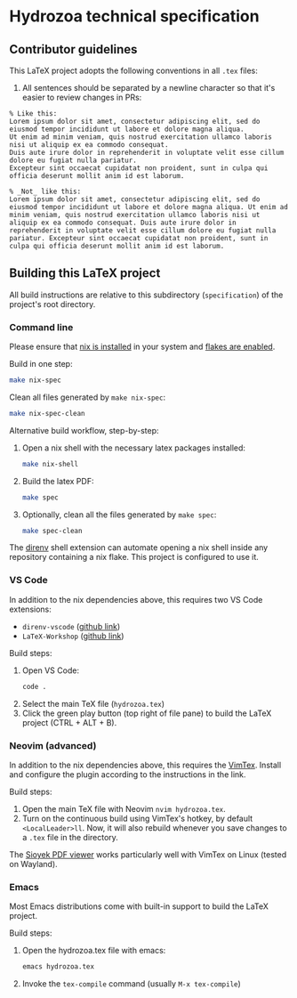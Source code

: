 # Hydrozoa technical specification

## Contributor guidelines

This LaTeX project adopts the following conventions in all `.tex` files:

1. All sentences should be separated by a newline character so that it's easier to review changes in PRs:

```
% Like this:
Lorem ipsum dolor sit amet, consectetur adipiscing elit, sed do eiusmod tempor incididunt ut labore et dolore magna aliqua.
Ut enim ad minim veniam, quis nostrud exercitation ullamco laboris nisi ut aliquip ex ea commodo consequat.
Duis aute irure dolor in reprehenderit in voluptate velit esse cillum dolore eu fugiat nulla pariatur.
Excepteur sint occaecat cupidatat non proident, sunt in culpa qui officia deserunt mollit anim id est laborum.

% _Not_ like this:
Lorem ipsum dolor sit amet, consectetur adipiscing elit, sed do eiusmod tempor incididunt ut labore et dolore magna aliqua. Ut enim ad minim veniam, quis nostrud exercitation ullamco laboris nisi ut aliquip ex ea commodo consequat. Duis aute irure dolor in reprehenderit in voluptate velit esse cillum dolore eu fugiat nulla pariatur. Excepteur sint occaecat cupidatat non proident, sunt in culpa qui officia deserunt mollit anim id est laborum.
```

## Building this LaTeX project

All build instructions are relative to this subdirectory (`specification`) of the project's root directory.

### Command line

Please ensure that [nix is installed](https://nixos.org/download/#download-nix) in your system
and [flakes are enabled](https://nixos.wiki/wiki/Flakes).

Build in one step:

```bash
make nix-spec
```

Clean all files generated by `make nix-spec`:

```bash
make nix-spec-clean
```

Alternative build workflow, step-by-step:

1. Open a nix shell with the necessary latex packages installed:
    ```bash
    make nix-shell
    ```
2. Build the latex PDF:
    ```bash
    make spec
    ```
3. Optionally, clean all the files generated by `make spec`:
    ```bash
    make spec-clean
    ```

The [direnv](https://direnv.net/) shell extension can automate opening a nix shell inside any repository containing a
nix flake. This project is configured to use it.

### VS Code

In addition to the nix dependencies above, this requires two VS Code extensions:

- `direnv-vscode` ([github link](https://github.com/direnv/direnv-vscode))
- `LaTeX-Workshop` ([github link](https://github.com/James-Yu/LaTeX-Workshop))

Build steps:

1. Open VS Code:
    ```bash
    code .
    ```
2. Select the main TeX file (`hydrozoa.tex`)
3. Click the green play button (top right of file pane) to build the LaTeX project (CTRL + ALT + B).

### Neovim (advanced)

In addition to the nix dependencies above, this requires the [VimTex](https://github.com/lervag/vimtex). Install and
configure the plugin according to the instructions in the link.

Build steps:

1. Open the main TeX file with Neovim `nvim hydrozoa.tex`.
2. Turn on the continuous build using VimTex's hotkey, by default `<LocalLeader>ll`. Now, it will also rebuild whenever
   you save changes to a `.tex` file in the directory.

The [Sioyek PDF viewer](https://sioyek.info/) works particularly well with VimTex on Linux (tested on Wayland).

### Emacs

Most Emacs distributions come with built-in support to build the LaTeX project.

Build steps:

1. Open the hydrozoa.tex file with emacs:
    ```bash
    emacs hydrozoa.tex
    ```
2. Invoke the `tex-compile` command (usually `M-x tex-compile`)
